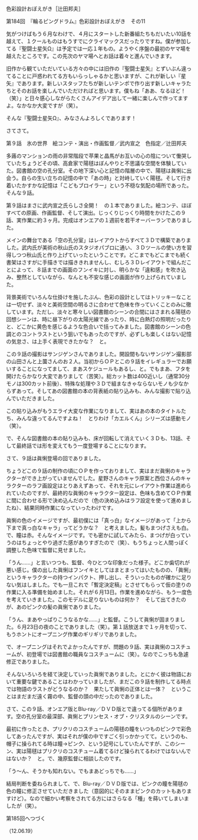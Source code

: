 <!-- source: http://web.archive.org/web/20250215190716/http://www.style.fm/as/05_column/tsujita/tsujita184.shtml -->

色彩設計おぼえがき［辻田邦夫］

第184回　『輪るピングドラム』色彩設計おぼえがき　その11

気がつけばもう６月なわけで、４月にスタートした新番組たちもだいたい10話を越えて、１クールものはもうすでにクライマックスだったりですね。僕が参加してる『聖闘士星矢Ω』は予定では一応１年もの。ようやく序盤の最初のヤマ場を越えたところです。この先次のヤマ場へとお話は着々と進んでいきます。

旧作から観ていただいている方々の中には旧作の『聖闘士星矢』とずいぶん違ってることに戸惑われてる方もいらっしゃるかと思いますが、これが新しい『星矢』であります。新しいスタッフたちが新しいテンポで作り出す新しいキャラたちとそのお話を楽しんでいただければと思います。僕もね「ああ、なるほど！（笑）」と日々感心しながらたくさんアイデア出して一緒に楽しんで作ってますよ。なかなか大変ですが（笑）。

そんな『聖闘士星矢Ω』、みなさんよろしくであります！

さてさて。

第９話　氷の世界　絵コンテ・演出・作画監督／武内宣之　色指定／辻田邦夫

多蕗のマンションの雨の非常階段で苹果と晶馬がお互いの心の陰について慟哭していたちょうどその頃、高倉家で陽毬はぼんやりと不思議な空間を体験していた。図書館の空の孔分室。その地下深い心と記憶の階層の中で、陽毬は眞悧に出会う。自らの生い立ちの記憶の中で「あの時」と対峙していく陽毬。そして行き着いたかすかな記憶は「こどもブロイラー」という不穏な気配の場所であった。そんな９話。

第９話はまさに武内宣之氏らしさ全開！　の１本でありました。絵コンテ、ほぼすべての原画、作画監督、そして演出。じっくりじっくり時間をかけたこの９話、実作業に約３ヶ月。完成はオンエアの１週前を若干オーバーランでありました。

メインの舞台である「空の孔分室」はレイアウトからすべて３Ｄで構築でありました。武内氏が美術の秋山氏のスタジオパブロに通い、３Ｄツールの使い方を習得しつつ秋山氏と作り上げていったということです。どこまでもどこまでも続く書架はさすがに手描きでは描ききれませんし、むしろ３Ｄレイアウトで組んだことによって、８話までの画面のフンイキに対し、明らかな「違和感」を吹き込み、整然としていながら、なんとも不安な感じの画面が作り上げられていました。

背景美術でいろんな仕掛けを施したぶん、色彩の設計としてはトリッキーなことは一切せず、淡々と美術空間の明るさに合わせて色味を作っていくことのみに徹しています。ただし、淡々と寒々しい図書館のシーンの合間にはさまれる陽毬の回想シーンは、時に昼下がりの太陽光線であったり、時に白熱灯の照明だったりと、どこかに黄色を感じるような色合いで括ってみました。図書館のシーンの色調とのコントラストという狙いでもあったのですが、必ずしも楽しくはない記憶の気怠さ、は上手く表現できたかな？　と。

この９話の撮影はサンジゲンさんでありました。開設間もないサンジゲン撮影部の山田さんと上薗さんのお２人。当初からＯＰとこの９話をイレギュラーでお願いすることになってまして、まあスケジュールもあるし、と。でもまあ、フタを開けたらかなり大変でありまして（苦笑）。総カット数は400近いし（通常30分モノは300カット前後）、特殊な処理や３Ｄで組まなきゃならないモノも少なからずあって。そしてあの図書館の本の背表紙の貼り込みも、みんな撮影で貼り込んでいただきました。

この貼り込みがもうエライ大変な作業になりまして、実はあの本のタイトルたち、みんな違ってるんですよね！　とりわけ「カエルくん」シリーズは感動モノ（笑）。

で、そんな図書館の本の貼り込みも、床が回転して消えていく３Ｄも、13話、そして最終話では形を変えてもう一度登場することになります。

さて、９話は眞悧登場の回でありました。

ちょうどこの９話の制作の頃にＯＰを作っておりまして、実はまだ眞悧のキャラクターができ上がっていませんでした。星野さんのキャラ原案と西位さんのキャラクターのラフ画設定はとりあえずあって、それを元にレイアウト作業は進められていたのですが、最終的な眞悧のキャラクター設定は、色味も含めてＯＰ作業に間に合わせる形で決め込んだので（色の決め込みはラフ設定を使って進めましたね）、結果同時作業になっていったわけです。

眞悧の色のイメージですが、最初僕には「真っ白」なイメージがあって「上から下まで真っ白なキャラ」ってどうかな？　と考えました。髪もまつげさえも白。で、瞳は赤。そんなイメージです。でも密かに試してみたら、まつげが白っていうのはちょっとやり過ぎた感がありすぎたので（笑）、もうちょっと人間っぽく調整した色味で監督に見せました。

「うん……」と言いつつも、監督、今ひとつな印象だった様子。どこか歯切れが悪い感じ。僕の出した眞悧はフンイキとしてはまとまってはいたものの、「眞悧」というキャラクターの持つインパクト、押し出し、そういったものが確かに足りない気はしました。でも一旦これで「暫定決定稿」とさせてもらって仮の塗りの作業に入る準備を始めました。それが６月13日。作業を進めながら、もう一度色を考えていきました。このモデルに足りないものは何か？　そして出てきたのが、あのピンクの髪の眞悧でありました。

「うん、まあやっぱりこうなるかな……」と監督。こうして眞悧が固まりました。６月23日の夜のことでありました（笑）。第１話放送まで１ヶ月を切って、もうホントにオープニング作業のギリギリでありました。

で、オープニングはそれでよかったんですが、問題の９話、実は眞悧のコスチュームが、初登場では図書館の職員なコスチュームに（笑）。なのでこっちも急遽修正でありました。

そんないろいろを経て決定していった眞悧でありました。とにかく彼は物語において重要な鍵であることはわかっていましたが、まだこの９話を制作してる時点では物語のラストがどうなるのか？　果たして眞悧の正体とは一体？　ということはまだまだ遠く霧の中、監督の頭の中だったのでありました。

さて、この９話、オンエア版とBlu-ray／ＤＶＤ版とで違ってる個所があります。空の孔分室の最深部、眞悧とプリンセス・オブ・クリスタルのシーンです。

最初に作ったとき、プリクリのコスチュームの陽毬の瞳をいつものピンクで彩色してあったんですが、実はそれが僕の中ですごく引っかかってて。というのも、帽子に操られてる時は瞳→ピンク、という記号にしていたんですが、このシーン、実は陽毬はプリクリのコスチューム着てるけど操られてるわけではないんではないか？　と。で、幾原監督に相談したのです。

「う〜ん、そうかも知れない。でもまあどっちでも……」

結局判断を委ねられまして、で、Blu-ray／ＤＶＤ版では、ピンクの瞳を陽毬の色の瞳に修正させていただきました（意図的にそのままピンクのカットもありますけど）。なので細かい考察をされてる方にはさらなる「種」を蒔いてしまいましたが（笑）。

第185回へつづく

（12.06.19）
